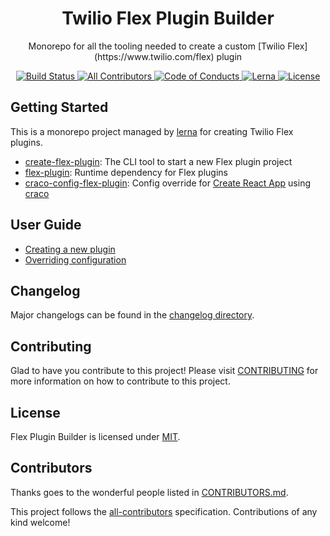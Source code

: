 <h1 align="center">Twilio Flex Plugin Builder</h1>
<p align="center">Monorepo for all the tooling needed to create a custom [Twilio Flex](https://www.twilio.com/flex) plugin</p>

<p align="center">
    <a href="https://travis-ci.org/twilio/flex-plugin-builder">
        <img src="https://travis-ci.org/twilio/flex-plugin-builder.svg?branch=master" title="Build Status" />
    </a>
    <a href="#contributors">
        <img src="https://img.shields.io/badge/all_contributors-11-orange.svg?style=flat-square" title="All Contributors" />
    </a>
    <a href="./CODE_OF_CONDUCT.md">
        <img src="https://img.shields.io/badge/%F0%9F%92%96-code%20of%20conduct-ff69b4.svg?style=flat-square" title="Code of Conducts" />
    </a>
    <a href="https://lernajs.io/">
        <img src="https://img.shields.io/badge/maintained%20with-lerna-cc00ff.svg?style=flat-squar" title="Lerna" />
    </a>
    <a href="./LICENSE.md">
        <img src="https://img.shields.io/npm/l/@ktalebian/switch.svg?style=flat-square" title="License" />
    </a>
</p>

## Getting Started

This is a monorepo project managed by [lerna](https://github.com/lerna/lerna) for creating Twilio Flex plugins.

- [create-flex-plugin](packages/create-flex-plugin): The CLI tool to start a new Flex plugin project
- [flex-plugin](packages/flex-plugin): Runtime dependency for Flex plugins
- [craco-config-flex-plugin](packages/craco-config-flex-plugin): Config override for [Create React App](https://github.com/facebook/create-react-app) using [craco](https://github.com/sharegate/craco)

## User Guide

* [Creating a new plugin](packages/create-flex-plugin/README.md)
* [Overriding configuration](packages/craco-config-flex-plugin/README.md)

## Changelog

Major changelogs can be found in the [changelog directory](/tree/master/changelog).

## Contributing

Glad to have you contribute to this project! Please visit [CONTRIBUTING](CONTRIBUTING.md) for more information on how to contribute to this project.

## License

Flex Plugin Builder is licensed under [MIT](LICENSE).

## Contributors

Thanks goes to the wonderful people listed in [CONTRIBUTORS.md](CONTRIBUTORS.md).

This project follows the [all-contributors](https://github.com/kentcdodds/all-contributors) specification. Contributions of any kind welcome!
